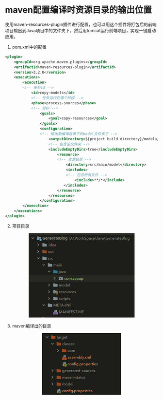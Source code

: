 # maven配置编译时资源目录的输出位置
使用maven-resources-plugin插件进行配置，也可以用这个插件将打包后的前端项目输出到Java项目中的文件夹下，然后用tomcat运行前端项目，实现一键启动应用。  

1. pom.xml中的配置  

```xml
<plugin>
    <groupId>org.apache.maven.plugins</groupId>
    <artifactId>maven-resources-plugin</artifactId>
    <version>3.2.0</version>
    <executions>
        <execution>
        <!-- 任务id -->
            <id>copy-models</id>
            <!-- 任务运行在哪个阶段 -->
            <phase>process-sources</phase>
            <!-- 目标 -->
                <goals>
                    <goal>copy-resources</goal>
                </goals>
                <configuration>
                <!-- 输出到编译目录下的model文件夹下 -->
                    <outputDirectory>${project.build.directory}/model</outputDirectory>
                    <!-- 包含空文件夹 -->
                    <includeEmptyDirs>true</includeEmptyDirs>                        <resources>
                        <resource>
                        <!-- 资源目录 -->
                            <directory>src/main/model</directory>
                            <includes>
                            <!-- 包含所有文件 -->
                                <include>**/*</include>
                           </includes>
                        </resource>
                    </resources>
                </configuration>
        </execution>
    </executions>
</plugin>
```

2. 项目目录   

<div align=center>
<img src="项目结构.png">
</div>

3. maven编译出的目录  

<div align=center>
<img src="maven编译出的目录.png">
</div>

